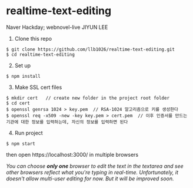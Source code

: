 # realtime-text-editing

Naver Hackday; webnovel-live
JIYUN LEE

1. Clone this repo

```
$ git clone https://github.com/llb1026/realtime-text-editing.git
$ cd realtime-text-editing
```

2. Set up

```
$ npm install
```

3. Make SSL cert files

```
$ mkdir cert   // create new folder in the project root folder
$ cd cert
$ openssl genrsa 1024 > key.pem  // RSA-1024 알고리즘으로 키를 생성한다
$ openssl req -x509 -new -key key.pem > cert.pem  // 이후 인증서를 만드는 기관에 대한 정보를 입력하는데, 자신의 정보를 입력하면 된다
```

4. Run project

```
$ npm start
```

then open https://localhost:3000/ in multiple browsers

*You can choose **only one** browser to edit the text in the textarea and see other browsers reflect what you're typing in real-time.*
*Unfortunately, it doesn't allow multi-user editing for now. But it will be improved soon.*
